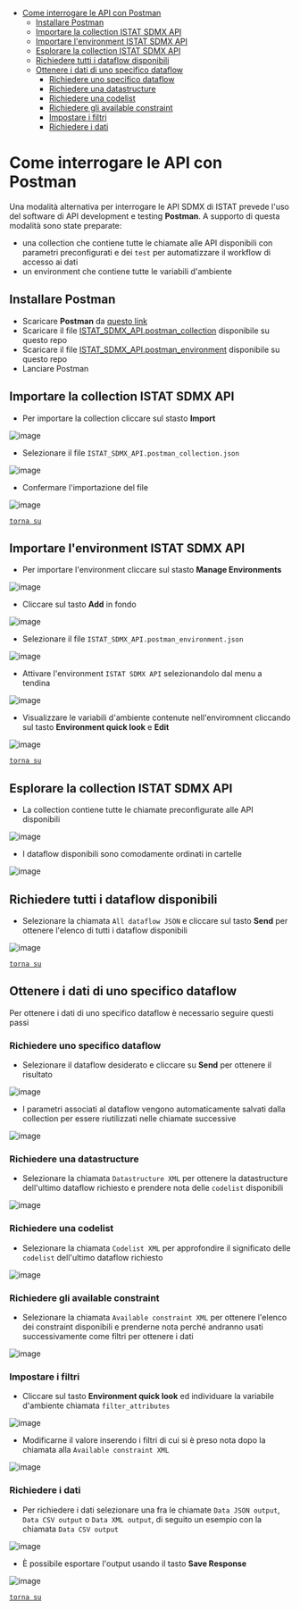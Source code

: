 - [Come interrogare le API con Postman](#come-interrogare-le-api-con-postman)
  - [Installare Postman](#installare-postman)
  - [Importare la collection ISTAT SDMX API](#importare-la-collection-istat-sdmx-api)
  - [Importare l'environment ISTAT SDMX API](#importare-lenvironment-istat-sdmx-api)
  - [Esplorare la collection ISTAT SDMX API](#esplorare-la-collection-istat-sdmx-api)
  - [Richiedere tutti i dataflow disponibili](#richiedere-tutti-i-dataflow-disponibili)
  - [Ottenere i dati di uno specifico dataflow](#ottenere-i-dati-di-uno-specifico-dataflow)
    - [Richiedere uno specifico dataflow](#richiedere-uno-specifico-dataflow)
    - [Richiedere una datastructure](#richiedere-una-datastructure)
    - [Richiedere una codelist](#richiedere-una-codelist)
    - [Richiedere gli available constraint](#richiedere-gli-available-constraint)
    - [Impostare i filtri](#impostare-i-filtri)
    - [Richiedere i dati](#richiedere-i-dati)

# Come interrogare le API con Postman

Una modalità alternativa per interrogare le API SDMX di ISTAT prevede l'uso del software di API development e testing **Postman**. A supporto di questa modalità sono state preparate:
- una collection che contiene tutte le chiamate alle API disponibili con parametri preconfigurati e dei `test` per automatizzare il workflow di accesso ai dati
- un environment che contiene tutte le variabili d'ambiente

## Installare Postman

- Scaricare **Postman** da [questo link](https://www.postman.com/downloads/)
- Scaricare il file [ISTAT_SDMX_API.postman_collection](https://github.com/vincenzo-scia/guida-api-istat/blob/postman/postman/ISTAT_SDMX_API.postman_collection.json) disponibile su questo repo
- Scaricare il file [ISTAT_SDMX_API.postman_environment](https://github.com/vincenzo-scia/guida-api-istat/blob/postman/postman/ISTAT_SDMX_API.postman_environment.json) disponibile su questo repo
- Lanciare Postman

## Importare la collection ISTAT SDMX API

- Per importare la collection cliccare sul stasto **Import**

![image](./postman/pics/01_Import_Collection_01.png)

- Selezionare il file `ISTAT_SDMX_API.postman_collection.json`

![image](./postman/pics/01_Import_Collection_02.png)

- Confermare l'importazione del file

![image](./postman/pics/01_Import_Collection_03.png)

[`torna su`](#come-interrogare-le-api-con-postman)

## Importare l'environment ISTAT SDMX API

- Per importare l'environment cliccare sul stasto **Manage Environments**

![image](./postman/pics/02_Import_Environment_01.png)

- Cliccare sul tasto **Add** in fondo

![image](./postman/pics/02_Import_Environment_02.png)

- Selezionare il file `ISTAT_SDMX_API.postman_environment.json`

![image](./postman/pics/02_Import_Environment_03.png)

- Attivare l'environment `ISTAT SDMX API` selezionandolo dal menu a tendina

![image](./postman/pics/03_Set_Environment.png)

- Visualizzare le variabili d'ambiente contenute nell'enviromnent cliccando sul tasto **Environment quick look** e **Edit**

![image](./postman/pics/04_View_Environment_Variables.png)

[`torna su`](#come-interrogare-le-api-con-postman)

## Esplorare la collection ISTAT SDMX API

- La collection contiene tutte le chiamate preconfigurate alle API disponibili

![image](./postman/pics/05_Explore_Collection_01.png)

- I dataflow disponibili sono comodamente ordinati in cartelle

![image](./postman/pics/05_Explore_Collection_02.png)

## Richiedere tutti i dataflow disponibili

- Selezionare la chiamata `All dataflow JSON` e cliccare sul tasto **Send** per ottenere l'elenco di tutti i dataflow disponibili

![image](./postman/pics/06_Request_All_Dataflows.png)

[`torna su`](#come-interrogare-le-api-con-postman)

## Ottenere i dati di uno specifico dataflow

Per ottenere i dati di uno specifico dataflow è necessario seguire questi passi

### Richiedere uno specifico dataflow

- Selezionare il dataflow desiderato e cliccare su **Send** per ottenere il risultato

![image](./postman/pics/07_Request_Specific_Dataflow_01.png)

- I parametri associati al dataflow vengono automaticamente salvati dalla collection per essere riutilizzati nelle chiamate successive

![image](./postman/pics/07_Request_Specific_Dataflow_02.png)


### Richiedere una datastructure

- Selezionare la chiamata `Datastructure XML` per ottenere la datastructure dell'ultimo dataflow richiesto e prendere nota delle `codelist` disponibili

![image](./postman/pics/08_Request_DataStructure.png)

### Richiedere una codelist

- Selezionare la chiamata `Codelist XML` per approfondire il significato delle `codelist` dell'ultimo dataflow richiesto

![image](./postman/pics/09_Request_Codelist.png)

### Richiedere gli available constraint

- Selezionare la chiamata `Available constraint XML` per ottenere l'elenco dei constraint disponibili e prenderne nota perché andranno usati successivamente come filtri per ottenere i dati

![image](./postman/pics/10_Request_AvailableConstraint.png)

### Impostare i filtri

- Cliccare sul tasto **Environment quick look** ed individuare la variabile d'ambiente chiamata `filter_attributes`

![image](./postman/pics/11_Request_Data_Set_Filter_Attributes_01.png)

- Modificarne il valore inserendo i filtri di cui si è preso nota dopo la chiamata alla `Available constraint XML`

![image](./postman/pics/11_Request_Data_Set_Filter_Attributes_02.png)

### Richiedere i dati

- Per richiedere i dati selezionare una fra le chiamate `Data JSON output`, `Data CSV output` o `Data XML output`, di seguito un esempio con la chiamata `Data CSV output`

![image](./postman/pics/12_Request_Data_CSV.png)

- È possibile esportare l'output usando il tasto **Save Response**

![image](./postman/pics/13_Save_Export_Data.png)

[`torna su`](#come-interrogare-le-api-con-postman)
